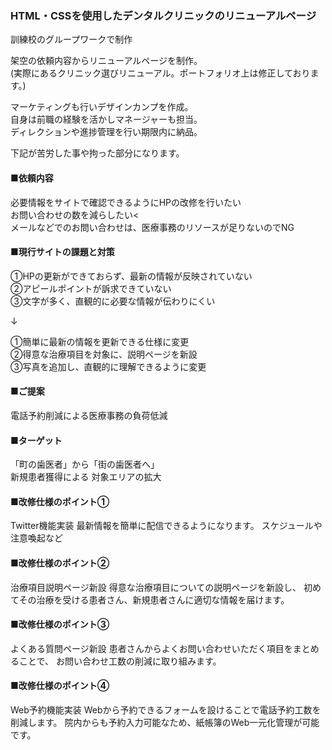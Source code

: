 ### HTML・CSSを使用したデンタルクリニックのリニューアルページ
訓練校のグループワークで制作

架空の依頼内容からリニューアルページを制作。  
(実際にあるクリニック選びリニューアル。ポートフォリオ上は修正しております。)

マーケティングも行いデザインカンプを作成。  
自身は前職の経験を活かしマネージャーも担当。  
ディレクションや進捗管理を行い期限内に納品。  

下記が苦労した事や拘った部分になります。

#### ■依頼内容  
必要情報をサイトで確認できるようにHPの改修を行いたい  
お問い合わせの数を減らしたい<  
メールなどでのお問い合わせは、医療事務のリソースが足りないのでNG  

#### ■現行サイトの課題と対策  
①HPの更新ができておらず、最新の情報が反映されていない  
②アピールポイントが訴求できていない  
③文字が多く、直観的に必要な情報が伝わりにくい  

↓

①簡単に最新の情報を更新できる仕様に変更  
②得意な治療項目を対象に、説明ページを新設  
③写真を追加し、直観的に理解できるように変更  

#### ■ご提案  
電話予約削減による医療事務の負荷低減  

#### ■ターゲット  
「町の歯医者」から「街の歯医者へ」  
新規患者獲得による 対象エリアの拡大  

#### ■改修仕様のポイント①  
Twitter機能実装
最新情報を簡単に配信できるようになります。
スケジュールや注意喚起など

#### ■改修仕様のポイント②  
治療項目説明ページ新設
得意な治療項目についての説明ページを新設し、
初めてその治療を受ける患者さん、新規患者さんに適切な情報を届けます。

#### ■改修仕様のポイント③  
よくある質問ページ新設
患者さんからよくお問い合わせいただく項目をまとめることで、
お問い合わせ工数の削減に取り組みます。

#### ■改修仕様のポイント④  
Web予約機能実装
Webから予約できるフォームを設けることで電話予約工数を削減します。
院内からも予約入力可能なため、紙帳簿のWeb一元化管理が可能です。
